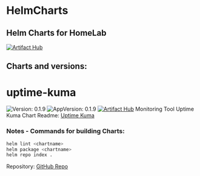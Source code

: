 # HelmCharts

## Helm Charts for HomeLab
[![Artifact Hub](https://img.shields.io/endpoint?url=https://artifacthub.io/badge/repository/helm-l3st86)](https://artifacthub.io/packages/search?repo=helm-l3st86)


## Charts and versions:

# uptime-kuma

![Version: 0.1.9](https://img.shields.io/badge/Version-0.1.9-informational?style=flat-square) ![AppVersion: 0.1.9](https://img.shields.io/badge/AppVersion-0.1.9-informational?style=flat-square)
[![Artifact Hub](https://img.shields.io/endpoint?url=https://artifacthub.io/badge/repository/helm-l3st86)](https://artifacthub.io/packages/search?repo=helm-l3st86)
Monitoring Tool Uptime Kuma Chart
Readme: [Uptime Kuma](hhttps://github.com/L3st86/HelmCharts/blob/master/UptimeKuma/README.md)



### Notes - Commands for building Charts:
```sh
helm lint <chartname>
helm package <chartname>
helm repo index .
```

Repository: [GitHub Repo](https://github.com/L3st86/HelmCharts)

